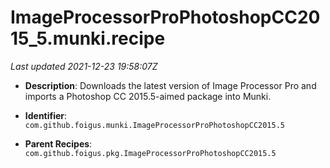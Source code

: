 # ImageProcessorProPhotoshopCC2015_5.munki.recipe

_Last updated 2021-12-23 19:58:07Z_

- **Description**: Downloads the latest version of Image Processor Pro and imports a Photoshop CC 2015.5-aimed package into Munki.

- **Identifier**: `com.github.foigus.munki.ImageProcessorProPhotoshopCC2015.5`

- **Parent Recipes**: `com.github.foigus.pkg.ImageProcessorProPhotoshopCC2015.5`